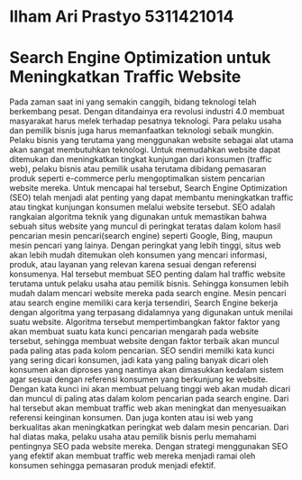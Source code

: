 # Ilham Ari Prastyo 5311421014
# Search Engine Optimization untuk Meningkatkan Traffic Website
Pada zaman saat ini yang semakin canggih, bidang teknologi telah berkembang pesat. Dengan ditandainya era revolusi industri 4.0 membuat masyarakat harus melek terhadap pesatnya teknologi. Para pelaku usaha dan pemilik bisnis juga harus memanfaatkan teknologi sebaik mungkin. Pelaku bisnis yang terutama yang menggunakan website sebagai alat utama akan sangat membutuhkan teknologi.
Untuk memudahkan website dapat ditemukan dan meningkatkan tingkat kunjungan dari konsumen (traffic web), pelaku bisnis atau pemilik usaha terutama dibidang pemasaran produk seperti e-commerce perlu mengoptimalkan sistem pencarian website mereka. Untuk mencapai hal tersebut, Search Engine Optimization (SEO) telah menjadi alat penting yang dapat membantu meningkatkan traffic atau tingkat kunjungan konsumen melalui website tersebut.
 SEO adalah rangkaian algoritma teknik yang digunakan untuk memastikan bahwa sebuah situs website yang muncul di peringkat teratas dalam kolom hasil pencarian mesin pencari(search engine) seperti Google, Bing, maupun mesin pencari yang lainya. Dengan peringkat yang lebih tinggi, situs web akan lebih mudah ditemukan oleh konsumen yang mencari informasi, produk, atau layanan yang relevan karena sesuai dengan referensi konsumenya. Hal tersebut membuat SEO penting dalam hal traffic website terutama untuk pelaku usaha atau pemilik bisnis. Sehingga konsumen lebih mudah dalam mencari website mereka pada search engine.
Mesin pencari atau search engine memiliki cara kerja tersendiri, Search Engine bekerja dengan algoritma yang terpasang didalamnya yang digunakan untuk menilai suatu website. Algoritma tersebut mempertimbangkan faktor faktor yang akan membuat suatu kata kunci pencarian mengarah pada website tersebut, sehingga membuat website dengan faktor terbaik akan muncul pada paling atas pada kolom pencarian.
SEO sendiri memilki kata kunci yang sering dicari konsumen, jadi kata yang paling banyak dicari oleh konsumen akan  diproses yang nantinya akan dimasukkan kedalam sistem agar sesuai dengan referensi konsumen yang berkunjung ke website. Dengan kata kunci ini akan membuat peluang tinggi web akan mudah dicari dan muncul di paling atas dalam kolom pencarian pada search engine. Dari hal tersebut akan membuat traffic web akan meningkat dan menyesuaikan referensi keinginan konsumen. Dan juga konten atau isi web yang berkualitas akan meningkatkan peringkat web dalam mesin pencarian.
Dari hal diatas maka, pelaku usaha atau pemilik bisnis perlu memahami pentingnya SEO pada website mereka. Dengan strategi menggunakan SEO yang efektif akan membuat traffic web mereka menjadi ramai oleh konsumen sehingga pemasaran produk menjadi efektif.

